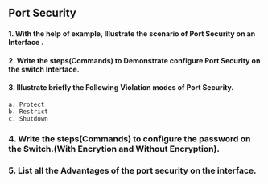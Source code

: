 ## Port Security 

#### 1. With the help of example, Illustrate the scenario of Port Security on an Interface . 

#### 2. Write the steps(Commands) to Demonstrate configure Port Security on the switch Interface.

#### 3. Illustrate briefly the Following Violation modes of Port Security.

```
a. Protect
b. Restrict 
c. Shutdown
```

### 4. Write the steps(Commands) to configure the password on the Switch.(With Encrytion and Without Encryption).

### 5. List all the Advantages of the port security on the interface.

